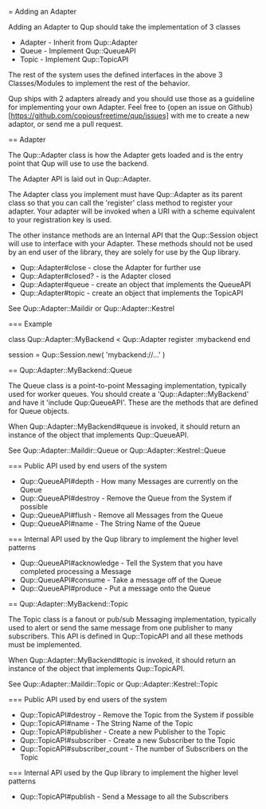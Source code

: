 = Adding an Adapter

Adding an Adapter to Qup should take the implementation of 3 classes

* Adapter - Inherit from Qup::Adapter
* Queue - Implement Qup::QueueAPI
* Topic - Implement Qup::TopicAPI

The rest of the system uses the defined interfaces in the above 3
Classes/Modules to implement the rest of the behavior.

Qup ships with 2 adapters already and you should use those as a guideline for
implementing your own Adapter. Feel free to {open an
issue on Github}[https://github.com/copiousfreetime/qup/issues] with me to
create a new adaptor, or send me a pull request.

== Adapter

The Qup::Adapter class is how the Adapter gets loaded and is the entry point
that Qup will use to use the backend.

The Adapter API is laid out in Qup::Adapter.

The Adapter class you implement must have Qup::Adapter as its parent class so that
you can call the 'register' class method to register your adapter. Your adapter
will be invoked when a URI with a scheme equivalent to your registration key is
used.

The other instance methods are an Internal API that the Qup::Session object will
use to interface with your Adapter. These methods should not be used by an end
user of the library, they are solely for use by the Qup library.

* Qup::Adapter#close  - close the Adapter for further use
* Qup::Adapter#closed? - is the Adapter closed
* Qup::Adapter#queue   - create an object that implements the QueueAPI
* Qup::Adapter#topic   - create an object that implements the TopicAPI

See Qup::Adapter::Maildir or Qup::Adapter::Kestrel

=== Example

  class Qup::Adapter::MyBackend < Qup::Adapter
    register :mybackend
  end

  session = Qup::Session.new( 'mybackend://...' )


== Qup::Adapter::MyBackend::Queue

The Queue class is a point-to-point Messaging implementation, typically used for
worker queues. You should create a 'Qup::Adapter::MyBackend' and have it
'include Qup:QueueAPI'. These are the methods that are defined for Queue
objects.

When Qup::Adapter::MyBackend#queue is invoked, it should return an instance of
the object that implements Qup::QueueAPI.

See Qup::Adapter::Maildir::Queue or Qup::Adapter::Kestrel::Queue

=== Public API used by end users of the system

* Qup::QueueAPI#depth       - How many Messages are currently on the Queue
* Qup::QueueAPI#destroy     - Remove the Queue from the System if possible
* Qup::QueueAPI#flush       - Remove all Messages from the Queue
* Qup::QueueAPI#name        - The String Name of the Queue

=== Internal API used by the Qup library to implement the higher level patterns

* Qup::QueueAPI#acknowledge - Tell the System that you have completed processing a Message
* Qup::QueueAPI#consume     - Take a message off of the Queue
* Qup::QueueAPI#produce     - Put a message onto the Queue


== Qup::Adapter::MyBackend::Topic

The Topic class is a fanout or pub/sub Messaging implementation, typically
used to alert or send the same message from one publisher to many subscribers.
This API is defined in Qup::TopicAPI and all these methods must be implemented.

When Qup::Adapter::MyBackend#topic is invoked, it should return an instance of
the object that implements Qup::TopicAPI.

See Qup::Adapter::Maildir::Topic or Qup::Adapter::Kestrel::Topic

=== Public API used by end users of the system

* Qup::TopicAPI#destroy          - Remove the Topic from the System if possible
* Qup::TopicAPI#name             - The String Name of the Topic
* Qup::TopicAPI#publisher        - Create a new Publisher to the Topic
* Qup::TopicAPI#subscriber       - Create a new Subscriber to the Topic
* Qup::TopicAPI#subscriber_count - The number of Subscribers on the Topic

=== Internal API used by the Qup library to implement the higher level patterns

* Qup::TopicAPI#publish          - Send a Message to all the Subscribers

